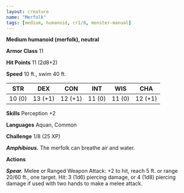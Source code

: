```yaml
---
layout: creature
name: "Merfolk"
tags: [medium, humanoid, cr1/8, monster-manual]
---
```


**Medium humanoid (merfolk), neutral**

**Armor Class** 11

**Hit Points** 11 (2d8+2)

**Speed** 10 ft., swim 40 ft.

|   STR   |   DEX   |   CON   |   INT   |   WIS   |   CHA   |
|:-----:|:-----:|:-----:|:-----:|:-----:|:-----:|
| 10 (0) | 13 (+1) | 12 (+1) | 11 (0) | 11 (0) | 12 (+1) |

**Skills** Perception +2

**Languages** Aquan, Common

**Challenge** 1/8 (25 XP)

***Amphibious.*** The merfolk can breathe air and water.

**Actions**

***Spear.*** Melee or Ranged Weapon Attack: +2 to hit, reach 5 ft. or range 20/60 ft., one target. Hit: 3 (1d6) piercing damage, or 4 (1d8) piercing damage if used with two hands to make a melee attack.

